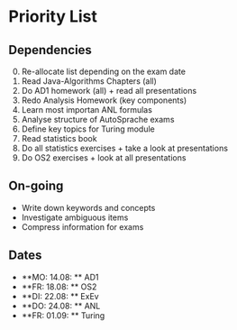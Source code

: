 # Priority List

## Dependencies

0. Re-allocate list depending on the exam date
1. Read Java-Algorithms Chapters (all)
2. Do AD1 homework (all) + read all presentations
3. Redo Analysis Homework (key components)
4. Learn most importan ANL formulas
5. Analyse structure of AutoSprache exams
6. Define key topics for Turing module
7. Read statistics book
8. Do all statistics exercises + take a look at presentations
9. Do OS2 exercises + look at all presentations

## On-going

* Write down keywords and concepts
* Investigate ambiguous items 
* Compress information for exams

## Dates

* **MO: 14.08: ** AD1
* **FR: 18.08: ** OS2
* **DI: 22.08: ** ExEv
* **DO: 24.08: ** ANL
* **FR: 01.09: ** Turing
